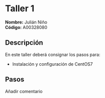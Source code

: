 # Taller 1

**Nombre:** Julián Niño   
**Código:** A00328080

## Descripción
En este taller deberá consignar los pasos para:
* Instalación y configuración de CentOS7

## Pasos


Añadir comentario
